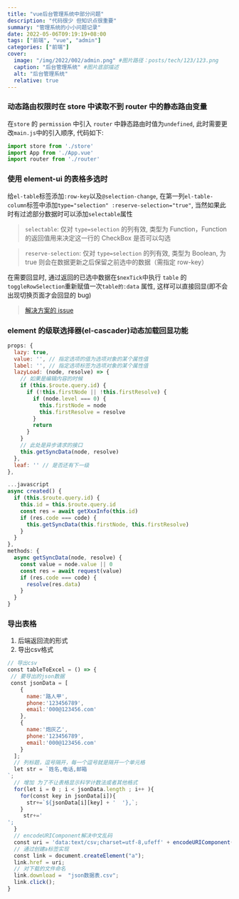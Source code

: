 ```yaml
---
title: "vue后台管理系统中部分问题"
description: "代码很少 但知识点很重要"
summary: "管理系统的小小问题记录"
date: 2022-05-06T09:19:19+08:00
tags: ["前端", "vue", "admin"]
categories: ["前端"]
cover:
  image: "/img/2022/002/admin.png" #图片路径：posts/tech/123/123.png
  caption: "后台管理系统" #图片底部描述
  alt: "后台管理系统"
  relative: true
---
```


### 动态路由权限时在 store 中读取不到 router 中的静态路由变量

在`store` 的 `permission` 中引入 `router` 中静态路由时值为`undefined`, 此时需要更改`main.js`中的引入顺序, 代码如下:

```javascript
import store from './store'
import App from './App.vue'
import router from './router'
```

### 使用 element-ui 的表格多选时

给`el-table`标签添加`:row-key`以及`@selection-change`, 在第一列`el-table-column`标签中添加`type="selection" :reserve-selection="true"`, 当然如果此时有过滤部分数据时可以添加`selectable`属性

> `selectable`: 仅对 `type=selection` 的列有效, 类型为 Function，Function 的返回值用来决定这一行的 CheckBox 是否可以勾选

> `reserve-selection`: 仅对 `type=selection` 的列有效, 类型为 Boolean, 为 true 则会在数据更新之后保留之前选中的数据（需指定 row-key）

在需要回显时, 通过返回的已选中数据在`$nexTick`中执行 `table` 的`toggleRowSelection`重新赋值一次`table的:data` 属性, 这样可以直接回显(即不会出现切换页面才会回显的 bug)

> [解决方案的 issue](https://github.com/ElemeFE/element/issues/20343)

### element 的级联选择器(el-cascader)动态加载回显功能

```javascript
props: {
  lazy: true,
  value: '', // 指定选项的值为选项对象的某个属性值
  label: '', // 指定选项标签为选项对象的某个属性值
  lazyLoad: (node, resolve) => {
    // 如果是编辑内容的时候
    if (this.$route.query.id) {
      if (!this.firstNode || !this.firstResolve) {
        if (node.level === 0) {
          this.firstNode = node
          this.firstResolve = resolve
        }
        return
      }
    }
    // 此处是异步请求的接口
    this.getSyncData(node, resolve)
  },
  leaf: '' // 是否还有下一级
},

...javascript
async created() {
  if (this.$route.query.id) {
    this.id = this.$route.query.id
    const res = await getXxxInfo(this.id)
    if (res.code === code) {
      this.getSyncData(this.firstNode, this.firstResolve)
    }
  }
},
methods: {
  async getSyncData(node, resolve) {
    const value = node.value || 0
    const res = await request(value)
    if (res.code === code) {
      resolve(res.data)
    }
  }
}
```

### 导出表格
 1. 后端返回流的形式
 2. 导出csv格式

 ````javascript
// 导出csv
const tableToExcel = () => {
  // 要导出的json数据
  const jsonData = [
    {
      name:'路人甲',
      phone:'123456789',
      email:'000@123456.com'
    },
    {
      name:'炮灰乙',
      phone:'123456789',
      email:'000@123456.com'
    }
  ];
  // 列标题，逗号隔开，每一个逗号就是隔开一个单元格
  let str = `姓名,电话,邮箱
`;
  // 增加	为了不让表格显示科学计数法或者其他格式
  for(let i = 0 ; i < jsonData.length ; i++ ){
    for(const key in jsonData[i]){
      str+=`${jsonData[i][key] + '	'},`;    
    }
     str+='
';
  }
  // encodeURIComponent解决中文乱码
  const uri = 'data:text/csv;charset=utf-8,ufeff' + encodeURIComponent(str);
  // 通过创建a标签实现
  const link = document.createElement("a");
  link.href = uri;
  // 对下载的文件命名
  link.download =  "json数据表.csv";
  link.click();
}
 ````
